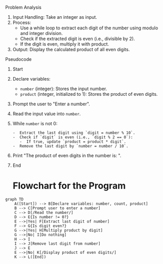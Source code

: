 Problem Analysis

1. Input Handling: Take an integer as input.
2. Process:
    - Use a while loop to extract each digit of the number using modulo and integer division.
    - Check if the extracted digit is even (i.e., divisible by 2).
    - If the digit is even, multiply it with product.
3. Output: Display the calculated product of all even digits.

Pseudocode

1. Start
2. Declare variables:
   - `number` (integer): Stores the input number.
   - `product` (integer, initialized to 1): Stores the product of even digits.
3. Prompt the user to "Enter a number".
4. Read the input value into `number`.
5. While `number` is not 0:
   
       -  Extract the last digit using `digit = number % 10`.
       -  Check if `digit` is even (i.e., `digit % 2 == 0`):
          -  If true, update `product = product * digit`.
       -  Remove the last digit by `number = number / 10`.
7. Print "The product of even digits in the number is: <product>".
8. End

   # Flowchart for the Program

```mermaid
graph TD
    A([Start]) --> B[Declare variables: number, count, product]
    B --> C[Prompt user to enter a number]
    C --> D[/Read the number/]
    D --> E{Is number != 0?}
    E -->|Yes| F[Extract last digit of number]
    F --> G{Is digit even?}
    G -->|Yes| H[Multiply product by digit]
    G -->|No| I[Do nothing]
    H --> I
    I --> J[Remove last digit from number]
    J --> E
    E -->|No| K[/Display product of even digits/]
    K --> L([End])
```
```
